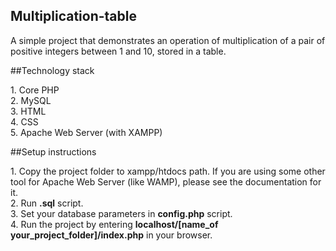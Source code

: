 ## Multiplication-table
A simple project that demonstrates an operation of multiplication of a pair of positive integers between 1 and 10, stored in a table.</br>

##Technology stack

1\. Core PHP<br/>
2\. MySQL<br/>
3\. HTML<br/>
4\. CSS<br/>
5\. Apache Web Server (with XAMPP)<br/>

##Setup instructions

1\. Copy the project folder to xampp/htdocs path. If you are using some other tool for Apache Web Server (like WAMP), please see the documentation for it.<br/>
2\. Run **.sql** script.<br/>
3\. Set your database parameters in **config.php** script.<br/>
4\. Run the project by entering **localhost/[name_of your_project_folder]/index.php** in your browser.<br/>


